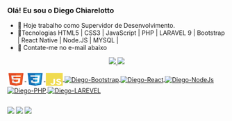 ### Olá! Eu sou o Diego Chiarelotto


- 🔭 Hoje trabalho como Supervidor de Desenvolvimento.
- 🌱Tecnologias HTML5 | CSS3 | JavaScript | PHP | LARAVEL 9 | Bootstrap | React Native |  Node.JS | MYSQL | 
- 👯 Contate-me no e-mail abaixo

<div align="center">
  <a href="https://github.com/diegochiarelotto">
  <img height="180em" src="https://github-readme-stats.vercel.app/api?username=diegochiarelotto&show_icons=true&theme=dracula&include_all_commits=true&count_private=true"/>
  <img height="180em" src="https://github-readme-stats.vercel.app/api/top-langs/?username=diegochiarelotto&layout=compact&langs_count=7&theme=dracula"/>
</div>
  </div>
<div style="display: inline_block"><br>
   <img align="center" alt="Diego-HTML" height="30" width="40" src="https://raw.githubusercontent.com/devicons/devicon/master/icons/html5/html5-original.svg">
  <img align="center" alt="Diego-CSS" height="30" width="40" src="https://raw.githubusercontent.com/devicons/devicon/master/icons/css3/css3-original.svg">
  <img align="center" alt="Diego-Js" height="30" width="40" src="https://raw.githubusercontent.com/devicons/devicon/master/icons/javascript/javascript-plain.svg">
  <img align="center" alt="Diego-Bootstrap" height="30" width="40" src="https://cdn.jsdelivr.net/gh/devicons/devicon/icons/bootstrap/bootstrap-plain-wordmark.svg">
  <img align="center" alt="Diego-React" height="30" width="40" src="https://cdn.jsdelivr.net/gh/devicons/devicon/icons/react/react-original-wordmark.svg">
  <img align="center" alt="Diego-NodeJs" height="30" width="40" src="https://cdn.jsdelivr.net/gh/devicons/devicon/icons/nodejs/nodejs-original.svg">
  <img align="center" alt="Diego-PHP" height="30" width="40" src="https://cdn.jsdelivr.net/gh/devicons/devicon/icons/php/php-plain.svg">
  <img align="center" alt="Diego-LAREVEL" height="30" width="40" src="https://cdn.jsdelivr.net/gh/devicons/devicon/icons/laravel/laravel-plain-wordmark.svg">
 </div>
  
  ##
  
  <div> 
  <a href="https://instagram.com/diegocamilochiarelotto" target="_blank"><img src="https://img.shields.io/badge/-Instagram-%23E4405F?style=for-the-badge&logo=instagram&logoColor=white" target="_blank"></a>
  <a href = "mailto:diegocamiloaps@gmail.com"><img src="https://img.shields.io/badge/-Gmail-%23333?style=for-the-badge&logo=gmail&logoColor=white" target="_blank"></a>
<a href="https://www.linkedin.com/in/diego-camilo-chiarelotto-21b0a531/" target="_blank"><img src="https://img.shields.io/badge/-LinkedIn-%230077B5?style=for-the-badge&logo=linkedin&logoColor=white" target="_blank"></a>
</div>
  
